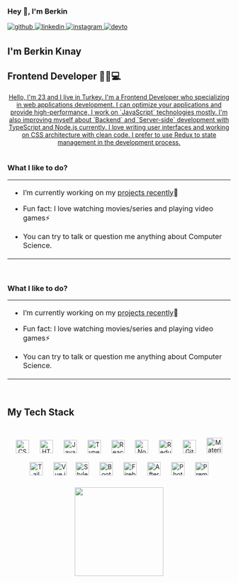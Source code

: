### <div align="left">Hey 👋, I'm Berkin</div>  
  <div align="left">
    <a href="https://github.com/berkinkinay" target="_blank">
    <img src=https://img.shields.io/badge/github-%2324292e.svg?&style=for-the-badge&logo=github&logoColor=white alt=github style="margin-bottom: 5px;" />
    </a>
    <a href="https://www.linkedin.com/in/berkin-k%C4%B1nay-04a137228/" target="_blank">
    <img src=https://img.shields.io/badge/linkedin-%231E77B5.svg?&style=for-the-badge&logo=linkedin&logoColor=white alt=linkedin style="margin-bottom: 5px;" />
    </a>
    <a href="https://www.instagram.com/berkinkinay/" target="_blank">
    <img src=https://img.shields.io/badge/instagram-%23000000.svg?&style=for-the-badge&logo=instagram&logoColor=white alt=instagram style="margin-bottom: 5px;" />
    </a>
    <a href="https://dev.to/berkinkinay" target="_blank">
    <img src=https://img.shields.io/badge/dev.to-%2308090A.svg?&style=for-the-badge&logo=dev.to&logoColor=white alt=devto style="margin-bottom: 5px;" />
    </a>  
  </div>
  
## <div align="left">I'm Berkin Kınay</div>  
  
## <div align="left"> Frontend Developer 👨‍💻💻</div>  
<ins>
<div align="center">
   Hello, I'm 23 and I live in Turkey. I'm a Frontend Developer who specializing in web applications development.
   I can optimize your applications and provide high-performance,
   I work on `JavaScript` technologies mostly.
   I'm also improving myself about `Backend` and `Server-side` development with TypeScript and Node.js currently. I love writing user interfaces and working on CSS architecture with clean code. I prefer to use Redux to state management in the development process.
</div>
</ins>
<br/>  


### <div align="left">What I like to do?</div>  
<table><tr><td valign="left" width="100%">

- I’m currently working on my [projects recently](https://berkinkinay.dev/Portfolio)🚀  
   
- Fun fact: I love watching movies/series and playing video games⚡

- You can try to talk or question me anything about Computer Science.
  
</table>  

<br/>  

### <div align="left">What I like to do?</div>  
<table><tr><td valign="left" width="100%">

- I’m currently working on my [projects recently](https://berkinkinay.dev/Portfolio)🚀  
   
- Fun fact: I love watching movies/series and playing video games⚡

- You can try to talk or question me anything about Computer Science.
  
</table>  

<br/>  

###
## <div align="left"> My Tech Stack </div>  
<br/>  
<div align="center">  
  <a href="https://www.w3schools.com/css/" target="_blank"><img style="margin: 10px" src="https://profilinator.rishav.dev/skills-assets/css3-original-wordmark.svg" alt="CSS3" height="30" /></a>
  <a href="https://en.wikipedia.org/wiki/HTML5" target="_blank"><img style="margin: 10px" src="https://profilinator.rishav.dev/skills-assets/html5-original-wordmark.svg" alt="HTML5" height="30" /></a> 
  <a href="https://www.javascript.com/" target="_blank"><img style="margin: 10px" src="https://profilinator.rishav.dev/skills-assets/javascript-original.svg" alt="JavaScript" height="30" /></a>  
  <a href="https://www.typescriptlang.org/" target="_blank"><img style="margin: 10px" src="https://profilinator.rishav.dev/skills-assets/typescript-original.svg" alt="TypeScript" height="30" /></a>  
  <a href="https://reactjs.org/" target="_blank"><img style="margin: 10px" src="https://profilinator.rishav.dev/skills-assets/react-original-wordmark.svg" alt="React" height="30" /></a>  
  <a href="https://nodejs.org/" target="_blank"><img style="margin: 10px" src="https://profilinator.rishav.dev/skills-assets/nodejs-original-wordmark.svg" alt="Node.js" height="30" /></a>   
  <a href="https://redux.js.org/" target="_blank"><img style="margin: 10px" src="https://profilinator.rishav.dev/skills-assets/redux-original.svg" alt="Redux" height="30" /></a>  
  <a href="https://github.com/" target="_blank"><img style="margin: 10px" src="https://profilinator.rishav.dev/skills-assets/git-scm-icon.svg" alt="Git" height="30" /></a>    
  <a href="https://mui.com/" target="_blank"><img style="margin: 10px" src="https://profilinator.rishav.dev/skills-assets/mui.png" alt="Material UI" height="35" /></a> 
  <a href="https://www.tailwindcss.com/" target="_blank"><img style="margin: 10px" src="https://profilinator.rishav.dev/skills-assets/tailwindcss.svg" alt="Tailwind CSS" height="30" /></a>
  <a href="https://vuejs.org/" target="_blank"><img style="margin: 10px" src="https://profilinator.rishav.dev/skills-assets/vuejs-original-wordmark.svg" alt="Vue.js" height="30" /></a
  <a href="https://styled-components.com/" target="_blank"><img style="margin: 10px" src="https://profilinator.rishav.dev/skills-assets/styled-components.png" alt="Styled Components" height="30" /></a>
  <a href="https://getbootstrap.com/docs/3.4/javascript/" target="_blank"><img style="margin: 10px" src="https://profilinator.rishav.dev/skills-assets/bootstrap-plain.svg" alt="Bootstrap" height="30" /></a>  
  <a href="https://firebase.google.com/" target="_blank"><img style="margin: 10px" src="https://profilinator.rishav.dev/skills-assets/firebase.png" alt="Firebase" height="30" /></a>  
  <a href="https://www.adobe.com/in/products/aftereffects.html" target="_blank"><img style="margin: 10px" src="https://profilinator.rishav.dev/skills-assets/aftereffects.png" alt="After Effects" height="30" /></a>  
  <a href="https://www.adobe.com/in/products/photoshop.html" target="_blank"><img style="margin: 10px" src="https://profilinator.rishav.dev/skills-assets/photoshop-plain.svg" alt="Photoshop" height="30" /></a>  
  <a href="https://www.adobe.com/in/products/premiere.html" target="_blank"><img style="margin: 10px" src="https://profilinator.rishav.dev/skills-assets/adobepremierepro.png" alt="Premiere Pro" height="30" /></a>
</div>  

<br/>    

<div align="center">
  <img height="200" src="https://user-images.githubusercontent.com/29578451/250303110-cbd8fd7d-eca5-42ce-abb9-069f34e6547f.png"  />
</div>

###
###
